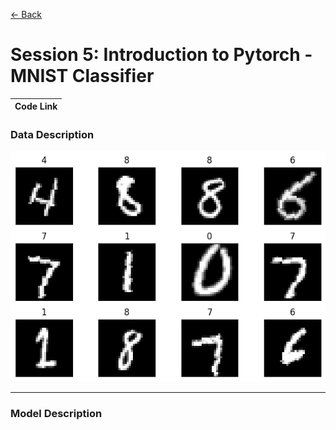 [<- Back](https://github.com/pranabeshdash/ERAV2/)

# Session 5: Introduction to Pytorch - MNIST Classifier

|Code Link |
|---|

### Data Description

![Sample Data](https://github.com/pranabeshdash/ERAV2/blob/main/Session_5_Intro_PyTorch/images/data_sample.png)

---
### Model Description
